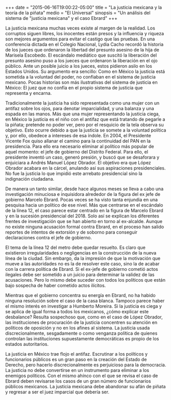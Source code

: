 +++
date = "2015-06-16T19:00:22-05:00"
title = "La justicia mexicana y la teoría de la piñata"
medio = "El Universal"
sinopsis = "Un análisis del sistema de \"justicia mexicana\" y el caso Ebrard"
+++

La justicia mexicana muchas veces existe al margen de la realidad. Los corruptos siguen libres, los inocentes están presos y la influencia y riqueza son mejores argumentos para evitar el castigo que las pruebas.<!--more--> En una conferencia dictada en el Colegio Nacional, Lydia Cacho recordó la historia de los jueces que ordenaron la libertad del presunto asesino de la hija de Marisela Escobedo. El escándalo mediático que suscitó la liberación del presunto asesino puso a los jueces que ordenaron la liberación en el ojo público. Ante un posible juicio a los jueces, estos pidieron asilo en los Estados Unidos. Su argumento era sencillo: Como en México la justicia está sometida a la voluntad del poder, no confiaban en el sistema de justicia mexicano. Pocas historias son más ilustrativas del sistema de justicia en México: El juez que no confía en el propio sistema de justicia que representa y encarna.

Tradicionalmente la justicia ha sido representada como una mujer con un antifaz sobre los ojos, para denotar imparcialidad, y una balanza y una espada en las manos. Más que una mujer representando la justicia ciega, en México la justicia es el niño con el antifaz que está tratando de pegarle a la piñata; pretende no poder ver, pero por el resquicio de la tela observa su objetivo. Esto ocurre debido a que la justicia se somete a la voluntad política y, por ello, obedece a intereses de esa índole. En 2004, el Presidente Vicente Fox quiso allanar el camino para la continuidad del PAN en la presidencia. Para ello era necesario eliminar al político más popular de aquel momento: el jefe de gobierno del Distrito Federal. Para ello, el presidente inventó un caso, generó presión, y buscó que se desaforara y enjuiciara a Andrés Manuel López Obrador. El objetivo era que López Obrador acabara en la cárcel, anulando así sus aspiraciones presidenciales. No fue la justicia lo que impidió este arrebato presidencial sino la indignación ciudadana.

De manera un tanto similar, desde hace algunos meses se lleva a cabo una investigación minuciosa e inquisidora alrededor de la figura del ex jefe de gobierno Marcelo Ebrard. Pocas veces se ha visto tanta enjundia en una pesquisa hacia un político de ese nivel. Más que centrarse en el escándalo de la línea 12, el caso parece estar centrado en la figura de Marcelo Ebrard y en la sucesión presidencial del 2018. Solo así se explican los diferentes frentes de investigación que se han abierto en torno al ex-alcalde. Aunque no existe ninguna acusación formal contra Ebrard, en el proceso han salido reportes de intentos de extorsión y de soborno para conseguir declaraciones contra el jefe de gobierno.

El tema de la línea 12 del metro debe quedar resuelto. Es claro que existieron irregularidades o negligencias en la construcción de la nueva línea de la ciudad. Sin embargo, da la impresión de que la motivación que mueve a las autoridades no es la de resolver este caso, sino la de acabar con la carrera política de Ebrard. Si el ex-jefe de gobierno cometió actos ilegales debe ser sometido a un juicio para determinar la validez de las acusaciones. Pero lo mismo debe suceder con todos los políticos que están bajo sospecha de haber cometido actos ilícitos.

Mientras que el gobierno concentra su energía en Ebrard, no ha habido ninguna resolución sobre el caso de la casa blanca. Tampoco parece haber el mismo interés en investigar a Humberto Moreira. Si la justicia es ciega y se aplica de igual forma a todos los mexicanos, ¿cómo explicar este desbalance? Resulta sospechoso que, como en el caso de López Obrador, las instituciones de procuración de la justicia concentren su atención en políticos de oposición y no en los afines al sistema. La justicia usada discrecionalmente, sesgadamente o como venganza política de quienes controlan las instituciones supuestamente democráticas es propio de los estados autoritarios.

La justicia en México trae flojo el antifaz. Escrutinar a los políticos y funcionarios públicos es un gran paso en la creación del Estado de Derecho, pero hacerlo discrecionalmente es perjuicioso para la democracia. La justicia no debe convertirse en un instrumento para eliminar a los enemigos políticos. Con el mismo ahínco con el que se revisa el caso de Ebrard deben revisarse los casos de un gran número de funcionarios públicos mexicanos. La justicia mexicana debe abandonar su afán de piñata y regresar a ser el juez imparcial que debería ser.
